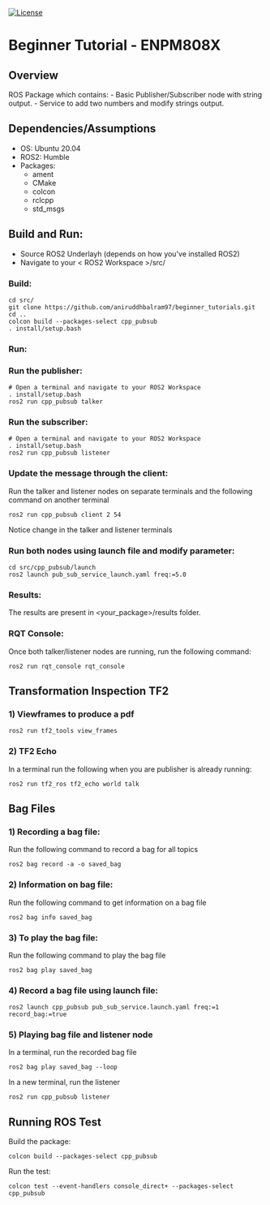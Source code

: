 [![License](https://img.shields.io/badge/License-Apache%202.0-blue.svg)](https://opensource.org/licenses/Apache-2.0)

# Beginner Tutorial - ENPM808X

## Overview
ROS Package which contains: 
    - Basic Publisher/Subscriber node with string output.
    - Service to add two numbers and modify strings output.

## Dependencies/Assumptions

- OS: Ubuntu 20.04
- ROS2: Humble
- Packages:
    - ament
    - CMake
    - colcon
    - rclcpp
    - std_msgs

## Build and Run:
- Source ROS2 Underlayh (depends on how you've installed ROS2)
- Navigate to your < ROS2 Workspace >/src/

### Build:
```
cd src/
git clone https://github.com/aniruddhbalram97/beginner_tutorials.git
cd ..
colcon build --packages-select cpp_pubsub
. install/setup.bash
```

### Run:

### Run the publisher:

```
# Open a terminal and navigate to your ROS2 Workspace
. install/setup.bash
ros2 run cpp_pubsub talker
```

### Run the subscriber:

```
# Open a terminal and navigate to your ROS2 Workspace
. install/setup.bash
ros2 run cpp_pubsub listener
```

### Update the message through the client:

Run the talker and listener nodes on separate terminals and the following command on another terminal
```
ros2 run cpp_pubsub client 2 54
```
Notice change in the talker and listener terminals

### Run both nodes using launch file and modify parameter:
```
cd src/cpp_pubsub/launch
ros2 launch pub_sub_service_launch.yaml freq:=5.0
```
### Results:
The results are present in <your_package>/results folder.

### RQT Console:
Once both talker/listener nodes are running, run the following command:
```
ros2 run rqt_console rqt_console
```

## Transformation Inspection TF2

### 1) Viewframes to produce a pdf
```
ros2 run tf2_tools view_frames
```
### 2) TF2 Echo
In a terminal run the following when you are publisher is already running:
```
ros2 run tf2_ros tf2_echo world talk
```

## Bag Files

### 1) Recording a bag file:

Run the following command to record a bag for all topics
```
ros2 bag record -a -o saved_bag
```

### 2) Information on bag file:

Run the following command to get information on a bag file
```
ros2 bag info saved_bag
```

### 3) To play the bag file:

Run the following command to play the bag file
```
ros2 bag play saved_bag
```

### 4) Record a bag file using launch file:

```
ros2 launch cpp_pubsub pub_sub_service.launch.yaml freq:=1 record_bag:=true
```

### 5) Playing bag file and listener node
In a terminal, run the recorded bag file
```
ros2 bag play saved_bag --loop
```

In a new terminal, run the listener
```
ros2 run cpp_pubsub listener
```
## Running ROS Test

Build the package:
```
colcon build --packages-select cpp_pubsub
```

Run the test:

```
colcon test --event-handlers console_direct+ --packages-select cpp_pubsub
```
